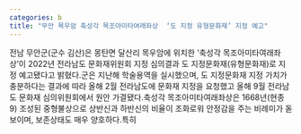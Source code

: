 ```yaml
---
categories: b
title: "무안 목우암 축성각 목조아미타여래좌상  ‘도 지정 유형문화재’ 지정 예고"
---
```

전남 무안군(군수 김산)은 몽탄면 달산리 목우암에 위치한 ‘축성각 목조아미타여래좌상’이 2022년 전라남도 문화재위원회 지정 심의결과 도 지정문화재(유형문화재)로 지정 예고됐다고 밝혔다.군은 지난해 학술용역을 실시했으며, 도 지정문화재 지정 가치가 충분하다는 결과에 따라 올해 2월 전라남도에 문화재 지정을 요청했고 올해 9월 전라남도 문화재 심의위원회에서 원안 가결됐다.축성각 목조아미타여래좌상은 1668년(현종 9) 조성된 중형불상으로 상반신과 하반신의 비율이 조화로워 안정감을 주는 비례미가 돋보이며, 보존상태도 매우 양호하다.특히